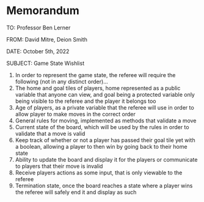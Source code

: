# **Memorandum**
TO:           Professor Ben Lerner

FROM:     David Mitre, Deion Smith

DATE:       October 5th, 2022

SUBJECT: Game State Wishlist

1. In order to represent the game state, the referee will require the following (not in any distinct order)…
2. The home and goal tiles of players, home represented as a public variable that anyone can view, and goal being a protected variable only being visible to the referee and the player it belongs too
3. Age of players, as a private variable that the referee will use in order to allow player to make moves in the correct order
4. General rules for moving, implemented as methods that validate a move 
5. Current state of the board, which will be used by the rules in order to validate that a move is valid
6. Keep track of whether or not a player has passed their goal tile yet with a boolean, allowing a player to then win by going back to their home state
7. Ability to update the board and display it for the players or communicate to players that their move is invalid
8. Receive players actions as some input, that is only viewable to the referee
9. Termination state, once the board reaches a state where a player wins the referee will safely end it and display as such

